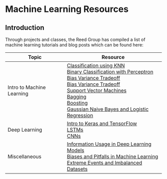 # Machine Learning Resources

## Introduction

Through projects and classes, the Reed Group has compiled a list of machine learning tutorials and blog posts which can be found here: 


| Topic                    | Resource                            |
|---------------------------|-------------------------------------|
|Intro to Machine Learning        |[Classification using KNN](https://waterprogramming.wordpress.com/2018/09/18/intro-to-machine-learning-classification-using-k-nn/)  <br>  [Binary Classification with Perceptron](https://waterprogramming.wordpress.com/2018/09/28/intro-to-machine-learning-part-2-binary-classification-with-perceptron/)  <br>  [Bias Variance Tradeoff](https://waterprogramming.wordpress.com/2018/12/18/intro-to-machine-learning-part-3-bias-variance-tradeoff/) <br> [Bias Variance Tradeoff](https://waterprogramming.wordpress.com/2018/12/18/intro-to-machine-learning-part-3-bias-variance-tradeoff/) <br> [Support Vector Machines](https://waterprogramming.wordpress.com/2019/01/29/intro-to-machine-learning-part-4-support-vector-machines/) <br> [Bagging](https://waterprogramming.wordpress.com/2019/02/04/intro-to-machine-learning-part-5-bagging/) <br> [Boosting](https://waterprogramming.wordpress.com/2019/03/13/intro-to-boosting/) <br> [Gaussian Naive Bayes and Logistic Regression](https://waterprogramming.wordpress.com/2019/03/05/intro-to-machine-learning-part-6-gaussian-naive-bayes-and-logistic-regression/)| 
| Deep Learning     |[Intro to Keras and TensorFlow](https://waterprogramming.wordpress.com/2019/10/21/beginners-guide-to-tensorflow-and-keras/) <br> [LSTMs](https://cornell.box.com/s/bgtlf0dac8tbmg9oz69zssla3h9modih) <br> [CNNs](https://waterprogramming.wordpress.com/2021/06/14/cnns-for-time-series-applications/) |
| Miscellaneous         |[Information Usage in Deep Learning Models](https://waterprogramming.wordpress.com/2022/02/07/understanding-information-usage-in-machine-learning-models/) <br> [Biases and Pitfalls in Machine Learning](https://waterprogramming.wordpress.com/2021/03/30/potential-biases-and-pitfalls-of-machine-learning/) <br> [Extreme Events and Imbalanced Datasets](https://waterprogramming.wordpress.com/2021/02/08/how-do-we-deal-with-extreme-events-and-imbalanced-datasets-in-machine-learning/) |
